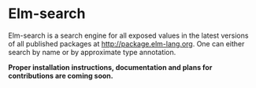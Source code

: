 # Elm-search

Elm-search is a search engine for all exposed values in the latest versions of all published packages at <http://package.elm-lang.org>. One can either search by name or by approximate type annotation.

**Proper installation instructions, documentation and plans for contributions are coming soon.**
